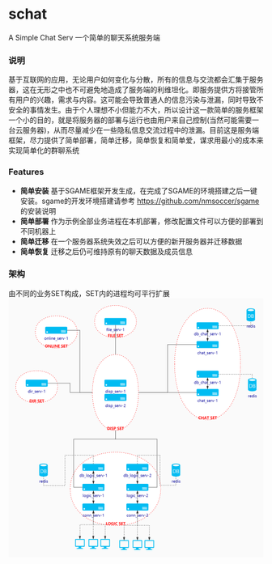 # schat
A Simple Chat Serv
一个简单的聊天系统服务端

### 说明  
基于互联网的应用，无论用户如何变化与分散，所有的信息与交流都会汇集于服务器，这在无形之中也不可避免地造成了服务端的利维坦化。即服务提供方将接管所有用户的兴趣，需求与内容。这可能会导致普通人的信息污染与泄漏，同时导致不安全的事情发生。由于个人理想不小但能力不大，所以设计这一款简单的服务框架一个小的目的，就是将服务器的部署与运行也由用户来自己控制(当然可能需要一台云服务器)，从而尽量减少在一些隐私信息交流过程中的泄漏。目前这是服务端框架，尽力提供了简单部署，简单迁移，简单恢复和简单爱，谋求用最小的成本来实现简单化的群聊系统

### Features
* **简单安装** 基于SGAME框架开发生成，在完成了SGAME的环境搭建之后一键安装。sgame的开发环境搭建请参考 https://github.com/nmsoccer/sgame 的安装说明  
* **简单部署** 作为示例全部业务进程在本机部署，修改配置文件可以方便的部署到不同机器上  
* **简单迁移** 在一个服务器系统失效之后可以方便的新开服务器并迁移数据  
* **简单恢复** 迁移之后仍可维持原有的聊天数据及成员信息  


### 架构
由不同的业务SET构成，SET内的进程均可平行扩展  
![架构](https://github.com/nmsoccer/schat/blob/master/pic/schat.jpg)



